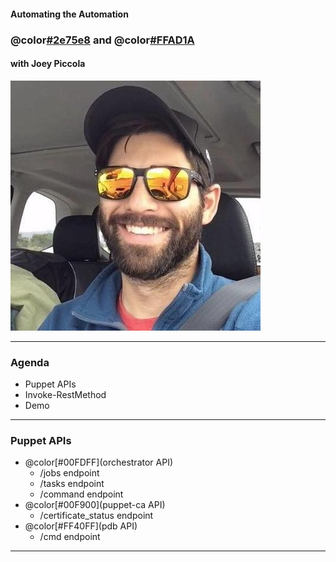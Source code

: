 #### Automating the Automation
### @color[#2e75e8](PowerShell) and @color[#FFAD1A](Puppet)
#### with Joey Piccola

![mods](assets/image/ava.jpg)

---

### Agenda

- Puppet APIs
- Invoke-RestMethod
- Demo

---

### Puppet APIs

- @color[#00FDFF](orchestrator API)
  - /jobs endpoint
  - /tasks endpoint
  - /command endpoint
- @color[#00F900](puppet-ca API)
  - /certificate_status endpoint
- @color[#FF40FF](pdb API)
  - /cmd endpoint

---

